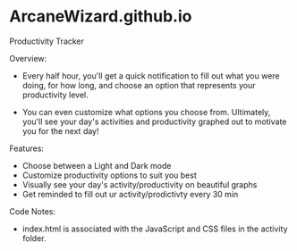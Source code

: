 # ArcaneWizard.github.io
 Productivity Tracker

Overview:
- Every half hour, you'll get a quick notification to fill out what you were doing, for how long, and choose an option that represents your productivity level.

- You can even customize what options you choose from. Ultimately, you'll see your day's activities and productivity graphed out to motivate you for the next day!

Features:

- Choose between a Light and Dark mode
- Customize productivity options to suit you best
- Visually see your day's activity/productivity on beautiful graphs
- Get reminded to fill out ur activity/prodictivty every 30 min 

Code Notes:
- index.html is associated with the JavaScript and CSS files in the activity folder.
